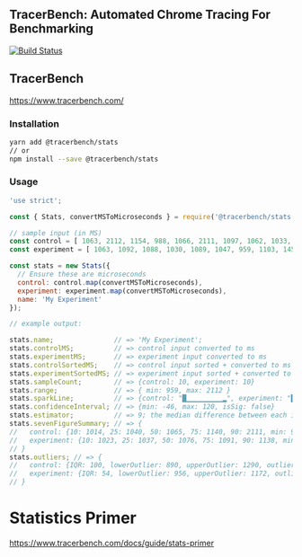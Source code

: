 ## TracerBench: Automated Chrome Tracing For Benchmarking

[![Build Status](https://travis-ci.org/TracerBench/tracerbench.svg?branch=master)](https://travis-ci.org/TracerBench/tracerbench)

## TracerBench
https://www.tracerbench.com/

### Installation

```sh
yarn add @tracerbench/stats
// or
npm install --save @tracerbench/stats
```

### Usage

```js
'use strict';

const { Stats, convertMSToMicroseconds } = require('@tracerbench/stats');

// sample input (in MS)
const control = [ 1063, 2112, 1154, 988, 1066, 2111, 1097, 1062, 1033, 1017];
const experiment = [ 1063, 1092, 1088, 1030, 1089, 1047, 959, 1103, 1453, 1034];

const stats = new Stats({
  // Ensure these are microseconds
  control: control.map(convertMSToMicroseconds),
  experiment: experiment.map(convertMSToMicroseconds),
  name: 'My Experiment'
});

// example output:

stats.name;               // => 'My Experiment';
stats.controlMS;          // => control input converted to ms
stats.experimentMS;       // => experiment input converted to ms
stats.controlSortedMS;    // => control input sorted + converted to ms
stats.experimentSortedMS; // => experiment input sorted + converted to ms
stats.sampleCount;        // => {control: 10, experiment: 10}
stats.range;              // => { min: 959, max: 2112 }
stats.sparkLine;          // => {control: "█▁▁▁▁▁▁▁▁▁▂", experiment: "█▁▁▁▁▁▁▁▁▁▁"}
stats.confidenceInterval; // => {min: -46, max: 120, isSig: false}
stats.estimator;          // => 9; the median difference between each input pairing (control vs experiment).
stats.sevenFigureSummary; // => {
//   control: {10: 1014, 25: 1040, 50: 1065, 75: 1140, 90: 2111, min: 988, max: 2112}
//   experiment: {10: 1023, 25: 1037, 50: 1076, 75: 1091, 90: 1138, min: 959, max: 1453}
// }
stats.outliers; // => {
//   control: {IQR: 100, lowerOutlier: 890, upperOutlier: 1290, outliers: Array(2)}
//   experiment: {IQR: 54, lowerOutlier: 956, upperOutlier: 1172, outliers: Array(1)}
// }
```

# Statistics Primer
https://www.tracerbench.com/docs/guide/stats-primer
